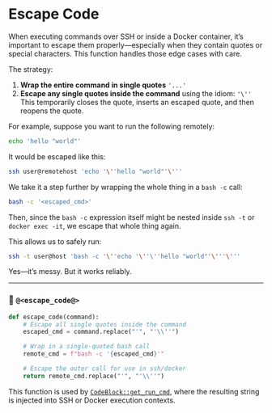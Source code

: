# Escape Code

When executing commands over SSH or inside a Docker container, it’s important to escape them properly—especially when they contain quotes or special characters. This function handles those edge cases with care.

The strategy:

1. **Wrap the entire command in single quotes** `'...'`
2. **Escape any single quotes inside the command** using the idiom: `'\''`
   This temporarily closes the quote, inserts an escaped quote, and then reopens the quote.

For example, suppose you want to run the following remotely:

```bash
echo 'hello "world"'
```

It would be escaped like this:

```bash
ssh user@remotehost 'echo '\''hello "world"'\'''
```

We take it a step further by wrapping the whole thing in a `bash -c` call:

```bash
bash -c '<escaped_cmd>'
```

Then, since the `bash -c` expression itself might be nested inside `ssh -t` or `docker exec -it`, we escape that whole thing again.

This allows us to safely run:

```bash
ssh -t user@host 'bash -c '\''echo '\''\''hello "world"'\'''\'''
```

Yes—it’s messy. But it works reliably.

---

### 🔗 `@<escape_code@>`

```python {name=escape_code}
def escape_code(command):
    # Escape all single quotes inside the command
    escaped_cmd = command.replace("'", "'\\''")

    # Wrap in a single-quoted bash call
    remote_cmd = f"bash -c '{escaped_cmd}'"

    # Escape the outer call for use in ssh/docker
    return remote_cmd.replace("'", "'\\''")
```

This function is used by [`CodeBlock::get_run_cmd`](#codeblock__get_run_cmd), where the resulting string is injected into SSH or Docker execution contexts.
